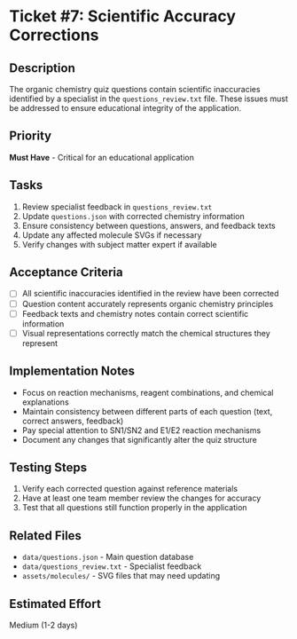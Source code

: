 # Ticket #7: Scientific Accuracy Corrections

## Description
The organic chemistry quiz questions contain scientific inaccuracies identified by a specialist in the `questions_review.txt` file. These issues must be addressed to ensure educational integrity of the application.

## Priority
**Must Have** - Critical for an educational application

## Tasks
1. Review specialist feedback in `questions_review.txt`
2. Update `questions.json` with corrected chemistry information
3. Ensure consistency between questions, answers, and feedback texts
4. Update any affected molecule SVGs if necessary
5. Verify changes with subject matter expert if available

## Acceptance Criteria
- [ ] All scientific inaccuracies identified in the review have been corrected
- [ ] Question content accurately represents organic chemistry principles
- [ ] Feedback texts and chemistry notes contain correct scientific information
- [ ] Visual representations correctly match the chemical structures they represent

## Implementation Notes
- Focus on reaction mechanisms, reagent combinations, and chemical explanations
- Maintain consistency between different parts of each question (text, correct answers, feedback)
- Pay special attention to SN1/SN2 and E1/E2 reaction mechanisms
- Document any changes that significantly alter the quiz structure

## Testing Steps
1. Verify each corrected question against reference materials
2. Have at least one team member review the changes for accuracy
3. Test that all questions still function properly in the application

## Related Files
- `data/questions.json` - Main question database
- `data/questions_review.txt` - Specialist feedback
- `assets/molecules/` - SVG files that may need updating

## Estimated Effort
Medium (1-2 days)
